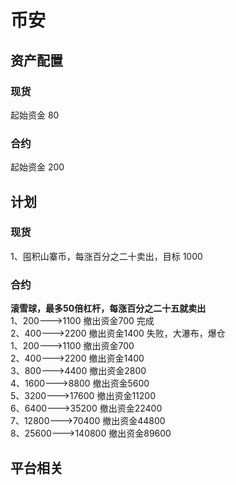 # 币安
## 资产配置
### 现货
起始资金 80
### 合约
起始资金 200
## 计划
### 现货
1、囤积山寨币，每涨百分之二十卖出，目标 1000
### 合约
**滚雪球，最多50倍杠杆，每涨百分之二十五就卖出**  
1、200--->1100 撤出资金700  完成  
2、400--->2200 撤出资金1400 失败，大瀑布，爆仓  
1、200--->1100 撤出资金700  
2、400--->2200 撤出资金1400  
3、800--->4400 撤出资金2800  
4、1600--->8800 撤出资金5600  
5、3200--->17600 撤出资金11200  
6、6400--->35200 撤出资金22400  
7、12800--->70400 撤出资金44800  
8、25600--->140800 撤出资金89600  
## 平台相关
